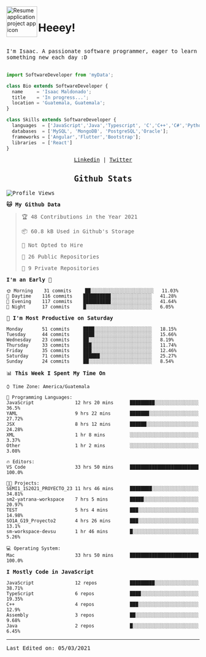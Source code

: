 <img align="left" width="80" height="80" src="https://raw.githubusercontent.com/sidbelbase/sidbelbase/master/wave.gif" alt="Resume application project app icon">

# Heeey!
 
</br>
 
<samp>
I'm Isaac. A passionate software programmer, eager to learn something new each day :D
</samp>
</br></br>



```js
import SoftwareDeveloper from 'myData';

class Bio extends SoftwareDeveloper {
  name     = 'Isaac Maldonado';
  title    = 'In progress...';
  location = 'Guatemala, Guatemala';
}

class Skills extends SoftwareDeveloper {
  languages  = ['JavaScript','Java','Typescript', 'C','C++','C#','Python','Assembly','Dart','Go'];
  databases  = ['MySQL', 'MongoDB', 'PostgreSQL','Oracle'];
  frameworks = ['Angular','Flutter','Bootstrap'];
  libraries  = ['React']
}
```

</p>
<samp>
<p align="center">
<a href="www.linkedin.com/in/isaac-maldonado-4745b2194">Linkedin</a> | <a href="https://twitter.com/Anaklusmos99">Twitter</a>
</p>

<h2 align="center"><samp>Github Stats</samp></h2>

<!--START_SECTION:waka-->
![Profile Views](http://img.shields.io/badge/Profile%20Views-1-blue)

**🐱 My Github Data** 

> 🏆 48 Contributions in the Year 2021
 > 
> 📦 60.8 kB Used in Github's Storage 
 > 
> 🚫 Not Opted to Hire
 > 
> 📜 26 Public Repositories 
 > 
> 🔑 9 Private Repositories  
 > 
**I'm an Early 🐤** 

```text
🌞 Morning    31 commits     ██░░░░░░░░░░░░░░░░░░░░░░░   11.03% 
🌆 Daytime    116 commits    ██████████░░░░░░░░░░░░░░░   41.28% 
🌃 Evening    117 commits    ██████████░░░░░░░░░░░░░░░   41.64% 
🌙 Night      17 commits     █░░░░░░░░░░░░░░░░░░░░░░░░   6.05%

```
📅 **I'm Most Productive on Saturday** 

```text
Monday       51 commits     ████░░░░░░░░░░░░░░░░░░░░░   18.15% 
Tuesday      44 commits     ████░░░░░░░░░░░░░░░░░░░░░   15.66% 
Wednesday    23 commits     ██░░░░░░░░░░░░░░░░░░░░░░░   8.19% 
Thursday     33 commits     ███░░░░░░░░░░░░░░░░░░░░░░   11.74% 
Friday       35 commits     ███░░░░░░░░░░░░░░░░░░░░░░   12.46% 
Saturday     71 commits     ██████░░░░░░░░░░░░░░░░░░░   25.27% 
Sunday       24 commits     ██░░░░░░░░░░░░░░░░░░░░░░░   8.54%

```


📊 **This Week I Spent My Time On** 

```text
⌚︎ Time Zone: America/Guatemala

💬 Programming Languages: 
JavaScript               12 hrs 20 mins      █████████░░░░░░░░░░░░░░░░   36.5% 
YAML                     9 hrs 22 mins       ███████░░░░░░░░░░░░░░░░░░   27.72% 
JSX                      8 hrs 12 mins       ██████░░░░░░░░░░░░░░░░░░░   24.28% 
XML                      1 hr 8 mins         ░░░░░░░░░░░░░░░░░░░░░░░░░   3.37% 
Other                    1 hr 2 mins         ░░░░░░░░░░░░░░░░░░░░░░░░░   3.08%

🔥 Editors: 
VS Code                  33 hrs 50 mins      █████████████████████████   100.0%

🐱‍💻 Projects: 
SEMI1_1S2021_PROYECTO_23 11 hrs 46 mins      ████████░░░░░░░░░░░░░░░░░   34.81% 
sm2-yatrana-workspace    7 hrs 5 mins        █████░░░░░░░░░░░░░░░░░░░░   20.97% 
TEST                     5 hrs 4 mins        ███░░░░░░░░░░░░░░░░░░░░░░   14.98% 
SO1A_G19_Proyecto2       4 hrs 26 mins       ███░░░░░░░░░░░░░░░░░░░░░░   13.1% 
sm-workspace-devsu       1 hr 46 mins        █░░░░░░░░░░░░░░░░░░░░░░░░   5.26%

💻 Operating System: 
Mac                      33 hrs 50 mins      █████████████████████████   100.0%

```

**I Mostly Code in JavaScript** 

```text
JavaScript               12 repos            █████████░░░░░░░░░░░░░░░░   38.71% 
TypeScript               6 repos             ████░░░░░░░░░░░░░░░░░░░░░   19.35% 
C++                      4 repos             ███░░░░░░░░░░░░░░░░░░░░░░   12.9% 
Assembly                 3 repos             ██░░░░░░░░░░░░░░░░░░░░░░░   9.68% 
Java                     2 repos             █░░░░░░░░░░░░░░░░░░░░░░░░   6.45%

```



<!--END_SECTION:waka-->

------

Last Edited on: 05/03/2021

